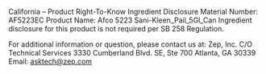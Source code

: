  
 
 
California – Product Right-To-Know Ingredient Disclosure 
Material Number: AF5223EC 
Product Name: Afco 5223 Sani-Kleen_Pail_5Gl_Can 
Ingredient disclosure for this product is not required per SB 258 Regulation. 
 
For additional information or question, please contact us at: 
Zep, Inc. 
C/O Technical Services 
3330 Cumberland Blvd. SE, Ste 700 
Atlanta, GA 30339 
Email: asktech@zep.com 
 
 
 
 
